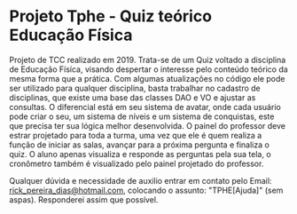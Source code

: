 # Projeto Tphe - Quiz teórico Educação Física 

Projeto de TCC realizado em 2019.
Trata-se de um Quiz voltado a disciplina de Educação Físíca, visando despertar o interesse pelo conteúdo teórico da mesma forma que a prática.
Com algumas atualizações no código ele pode ser utilizado para qualquer disciplina, basta trabalhar no cadastro de disciplinas, que existe uma base das classes DAO e VO e ajustar as consultas.
O diferencial está em seu sistema de avatar, onde cada usuário pode criar o seu, um sistema de níveis e um sistema de conquistas, este que precisa ter sua lógica melhor desenvolvida.
O painel do professor deve estrar projetado para toda a turma, uma vez que ele é quem realiza a função de iniciar as salas, avançar para a próxima pergunta e finaliza o quiz. O aluno apenas visualiza e responde as perguntas pela sua tela, o cronômetro também é visualizado pelo painel projetado do professor.

Qualquer dúvida e necessidade de auxilio entrar em contato pelo Email: rick_pereira_dias@hotmail.com, colocando o assunto: "TPHE[Ajuda]" (sem aspas). Responderei assim que possível.


